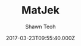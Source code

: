 ---
layout: JamstackTheme
title: MatJek
github: https://github.com/ShawnTeoh/matjek
demo: https://shawnteoh.github.io/matjek
author: Shawn Teoh
ssg: Jekyll
date: 2017-03-23T09:55:40.000Z
description: Material theme based on Materialize.css for jekyll sites
stale: true
---